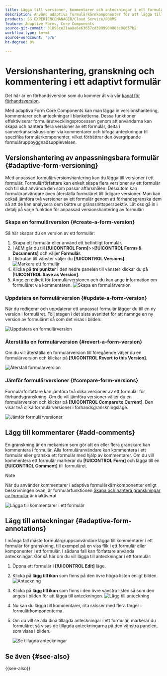 ```yaml
---
title: Lägga till versioner, kommentarer och anteckningar i ett formulär.
description: Använd adaptiva formulärkärnkomponenter för att lägga till kommentarer, anteckningar och versionshantering i ett adaptivt formulär.
products: SG_EXPERIENCEMANAGER/Cloud Service/FORMS
feature: Adaptive Forms, Core Components
source-git-commit: 31896ce21aa8a6e63657cd3099900803c98657b2
workflow-type: tm+mt
source-wordcount: '576'
ht-degree: 0%

---
```


# Versionshantering, granskning och kommentering i ett adaptivt formulär

<!--Before you can use versionings, comments, and annotations in an Adaptive Form, you must ensure you have [enabled Adaptive Form Core Components](
https://experienceleague.adobe.com/en/docs/experience-manager-cloud-service/content/forms/setup-configure-migrate/enable-adaptive-forms-core-components).-->

<!--Adaptive Form Core Components facilitates to add versionings, comments, and annotations to a form. These features helps form authors and users to enhance the form development process where they can create multiple versions of a form, collaborate and add their comments to a form, and add annotations to form components.-->

<span class="preview"> Det här är en förhandsversion som du kommer åt via vår [kanal för förhandsversion](https://experienceleague.adobe.com/docs/experience-manager-cloud-service/content/release-notes/prerelease.html#new-features). </span>


Med adaptiva Form Core Components kan man lägga in versionshantering, kommentarer och anteckningar i blanketterna. Dessa funktioner effektiviserar formulärutvecklingsprocessen genom att användarna kan skapa och hantera flera versioner av ett formulär, delta i samverkansdiskussioner via kommentarer och bifoga anteckningar till specifika formulärkomponenter, vilket förbättrar den övergripande formuläruppbyggnadsupplevelsen.


## Versionshantering av anpassningsbara formulär {#adaptive-form-versioning}

Med anpassad formulärversionshantering kan du lägga till versioner i ett formulär. Formulärförfattare kan enkelt skapa flera versioner av ett formulär och till slut använda den som passar affärsmålen. Dessutom kan formuläranvändare även återställa formuläret till tidigare versioner. Man kan också jämföra två versioner av ett formulär genom att förhandsgranska dem så att de kan analysera dem bättre ur gränssnittsperspektiv. Låt oss gå in i detalj på varje funktion för anpassad versionshantering av formulär:

### Skapa en formulärversion {#create-a-form-version}

Så här skapar du en version av ett formulär:

1. Skapa ett formulär eller använd ett befintligt formulär.
1. I AEM går du till **[!UICONTROL Form]**>>**[!UICONTROL Forms & Documents]** och väljer **Formulär**.
1. I listrutan till vänster väljer du **[!UICONTROL Versions]**.
   ![Markera ett formulär](select-a-form.png)
1. Klicka på **tre punkter** i den nedre panelen till vänster klickar du på **[!UICONTROL Save as Version]**.
1. Ange en etikett för formulärversionen och du kan ange information om formuläret via kommentaren.
   ![Skapa en formulärversion](create-a-form-version.png)

### Uppdatera en formulärversion {#update-a-form-version}

När du redigerar och uppdaterar ett anpassat formulär lägger du till en ny version i formuläret. Följ stegen i det sista avsnittet för att namnge en ny version av formuläret så som det visas i bilden:

![Uppdatera en formulärversion](update-a-form-version.png)

### Återställa en formulärversion {#revert-a-form-version}

Om du vill återställa en formulärversion till föregående väljer du en formulärversion och klickar på **[!UICONTROL Revert to this Version]**.

![Återställ formulärversion](revert-form-version.png)

### Jämför formulärversioner {#compare-form-versions}

Formulärförfattare kan jämföra två olika versioner av ett formulär för förhandsgranskning. Om du vill jämföra versioner väljer du en formulärversion och klickar på **[!UICONTROL Compare to Current]**. Den visar två olika formulärversioner i förhandsgranskningsläge.

![Jämför formulärversioner](compare-form-versions.png)

## Lägg till kommentarer {#add-comments}

En granskning är en mekanism som gör att en eller flera granskare kan kommentera i formulär. Alla formuläranvändare kan kommentera i ett formulär eller granska ett formulär med hjälp av kommentarer. Om du vill kommentera ett formulär markerar du **[!UICONTROL Form]** och lägga till en **[!UICONTROL Comment]** till formuläret.

>[!NOTE]
> När du använder kommentarer i adaptiva formulärkärnkomponenter enligt beskrivningen ovan, är formulärfunktionen [Skapa och hantera granskningar av formulär](/help/forms/create-reviews-forms.md) är inaktiverat.


![Lägga till kommentarer i ett formulär](form-comments.png)

## Lägg till anteckningar {#adaptive-form-annotations}

I många fall måste formulärgruppsanvändare lägga till kommentarer i ett formulär för granskning, till exempel på en viss flik i ett formulär eller komponenter i ett formulär. I sådana fall kan författare använda anteckningar. Gör så här om du vill lägga till anteckningar i ett formulär:

1. Öppna ett formulär i **[!UICONTROL Edit]** läge.

1. Klicka på **lägg till ikon** som finns på den övre högra listen enligt bilden.
   ![Anteckning](annotation.png)

1. Klicka på **lägg till ikon** som finns i den övre vänstra listen så som den anges i bilden för att lägga till anteckningen.
   ![Lägg till anteckning](add-annotation.png)

1. Nu kan du lägga till kommentarer, rita skisser med flera färger i formulärkomponenterna.

1. Om du vill se alla dina tillagda anteckningar i ett formulär, markerar du formuläret så visas de tillagda anteckningarna på den vänstra panelen, som visas i bilden.

   ![Se tillagda anteckningar](see-annotations.png)

## Se även {#see-also}

{{see-also}}
